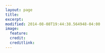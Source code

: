 ```yaml
---
layout: page
title: 
excerpt: 
modified: 2014-08-08T19:44:38.564948-04:00
image:
  feature: 
  credit: 
  creditlink: 
---
```

<script src="https://embed.github.com/view/geojson/osmlab/basket/gh-pages/<map.geojson>"></script>
